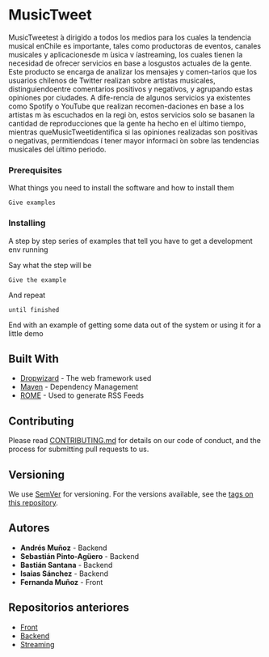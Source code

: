 # MusicTweet

MusicTweetest ́a dirigido a todos los medios para los cuales la tendencia musical enChile es importante, tales como productoras de eventos, canales musicales y aplicacionesde m ́usica v ́ıastreaming, los cuales tienen la necesidad de ofrecer servicios en base a losgustos actuales de la gente. Este producto se encarga de analizar los mensajes y comen-tarios que los usuarios chilenos de Twitter realizan sobre artistas musicales, distinguiendoentre comentarios positivos y negativos, y agrupando estas opiniones por ciudades. A dife-rencia de algunos servicios ya existentes como Spotify o YouTube que realizan recomen-daciones en base a los artistas m ́as escuchados en la regi ́on, estos servicios solo se basanen la cantidad de reproducciones que la gente ha hecho en el ́ultimo tiempo, mientras queMusicTweetidentifica si las opiniones realizadas son positivas o negativas, permitiendoas ́ı tener mayor informaci ́on sobre las tendencias musicales del ́ultimo periodo.



### Prerequisites

What things you need to install the software and how to install them

```
Give examples
```

### Installing

A step by step series of examples that tell you have to get a development env running

Say what the step will be

```
Give the example

```

And repeat

```
until finished
```

End with an example of getting some data out of the system or using it for a little demo


## Built With

* [Dropwizard](http://www.dropwizard.io/1.0.2/docs/) - The web framework used
* [Maven](https://maven.apache.org/) - Dependency Management
* [ROME](https://rometools.github.io/rome/) - Used to generate RSS Feeds

## Contributing

Please read [CONTRIBUTING.md](https://gist.github.com/PurpleBooth/b24679402957c63ec426) for details on our code of conduct, and the process for submitting pull requests to us.

## Versioning

We use [SemVer](http://semver.org/) for versioning. For the versions available, see the [tags on this repository](https://github.com/your/project/tags). 

## Autores

* **Andrés Muñoz**           - Backend
* **Sebastián Pinto-Agüero** - Backend
* **Bastián Santana**        - Backend
* **Isaias Sánchez**         - Backend
* **Fernanda Muñoz**         - Front 


## Repositorios anteriores

* [Front](https://github.com/fermunozO/tbd-frontend.git)
* [Backend](https://github.com/AndresUsach/tbd-g6-backend.git)
* [Streaming](https://github.com/sebapintoag/twitter-streaming-master.git)

